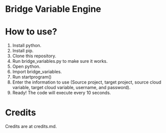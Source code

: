 # Bridge Variable Engine
# How to use?
1. Install python.
2. Install pip.
3. Clone this repository.
4. Run bridge_variables.py to make sure it works.
5. Open python.
6. Import bridge_variables.
7. Run startprogram()
8. Enter the information to use (Source project, target project, source cloud variable, target cloud variable, username, and password).
9. Ready! The code will execute every 10 seconds.
# Credits  
Credits are at credits.md.  

